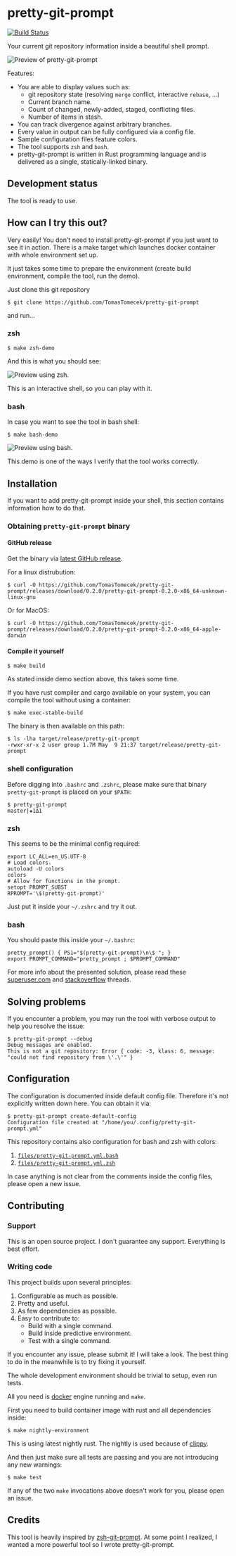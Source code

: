 # pretty-git-prompt

[![Build Status](https://travis-ci.org/TomasTomecek/pretty-git-prompt.svg?branch=master)](https://travis-ci.org/TomasTomecek/pretty-git-prompt)

Your current git repository information inside a beautiful shell prompt.

![Preview of pretty-git-prompt](/data/example.png)

Features:

 * You are able to display values such as:
   * git repository state (resolving `merge` conflict, interactive `rebase`, ...)
   * Current branch name.
   * Count of changed, newly-added, staged, conflicting files.
   * Number of items in stash.
 * You can track divergence against arbitrary branches.
 * Every value in output can be fully configured via a config file.
 * Sample configuration files feature colors.
 * The tool supports `zsh` and `bash`.
 * pretty-git-prompt is written in Rust programming language and is delivered as a single, statically-linked binary.


## Development status

The tool is ready to use.


## How can I try this out?

Very easily! You don't need to install pretty-git-prompt if you just want to
see it in action. There is a make target which launches docker container with
whole environment set up.

It just takes some time to prepare the environment (create build environment,
compile the tool, run the demo).

Just clone this git repository

```
$ git clone https://github.com/TomasTomecek/pretty-git-prompt
```

and run...


### zsh

```
$ make zsh-demo
```

And this is what you should see:

![Preview using zsh.](/data/zsh-screenshot.png)

This is an interactive shell, so you can play with it.


### bash

In case you want to see the tool in bash shell:

```
$ make bash-demo
```

![Preview using bash.](/data/bash-screenshot.png)

This demo is one of the ways I verify that the tool works correctly.


## Installation

If you want to add pretty-git-prompt inside your shell, this section contains
information how to do that.


### Obtaining `pretty-git-prompt` binary


#### GitHub release

Get the binary via [latest GitHub release](https://github.com/TomasTomecek/pretty-git-prompt/releases/latest).

For a linux distrubution:

```
$ curl -O https://github.com/TomasTomecek/pretty-git-prompt/releases/download/0.2.0/pretty-git-prompt-0.2.0-x86_64-unknown-linux-gnu
```

Or for MacOS:

```
$ curl -O https://github.com/TomasTomecek/pretty-git-prompt/releases/download/0.2.0/pretty-git-prompt-0.2.0-x86_64-apple-darwin
```


#### Compile it yourself

```
$ make build
```

As stated inside demo section above, this takes some time.

If you have rust compiler and cargo available on your system, you can compile
the tool without using a container:

```
$ make exec-stable-build
```

The binary is then available on this path:

```
$ ls -lha target/release/pretty-git-prompt
-rwxr-xr-x 2 user group 1.7M May  9 21:37 target/release/pretty-git-prompt
```


### shell configuration

Before digging into `.bashrc` and `.zshrc`, please make sure that binary
`pretty-git-prompt` is placed on your `$PATH`:

```
$ pretty-git-prompt
master|✚1Δ1
```

### zsh

This seems to be the minimal config required:

```shell
export LC_ALL=en_US.UTF-8
# Load colors.
autoload -U colors
colors
# Allow for functions in the prompt.
setopt PROMPT_SUBST
RPROMPT='\$(pretty-git-prompt)'
```

Just put it inside your `~/.zshrc` and try it out.


### bash

You should paste this inside your `~/.bashrc`:

```
pretty_prompt() { PS1="$(pretty-git-prompt)\n\$ "; }
export PROMPT_COMMAND="pretty_prompt ; $PROMPT_COMMAND"
```

For more info about the presented solution, please read these [superuser.com](https://superuser.com/a/623305/160542) and
[stackoverflow](http://stackoverflow.com/a/13997892/909579) threads.


## Solving problems

If you encounter a problem, you may run the tool with verbose output to help you resolve the issue:

```
$ pretty-git-prompt --debug
Debug messages are enabled.
This is not a git repository: Error { code: -3, klass: 6, message: "could not find repository from \'.\'" }
```


## Configuration

The configuration is documented inside default config file. Therefore it's not
explicitly written down here. You can obtain it via:

```
$ pretty-git-prompt create-default-config
Configuration file created at "/home/you/.config/pretty-git-prompt.yml"
```

This repository contains also configuration for bash and zsh with colors:

1. [`files/pretty-git-prompt.yml.bash`](https://github.com/TomasTomecek/pretty-git-prompt/blob/master/files/pretty-git-prompt.yml.bash)
2. [`files/pretty-git-prompt.yml.zsh`](https://github.com/TomasTomecek/pretty-git-prompt/blob/master/files/pretty-git-prompt.yml.zsh)

In case anything is not clear from the comments inside the config files, please
open a new issue.


## Contributing

### Support

This is an open source project. I don't guarantee any support. Everything is best effort.


### Writing code

This project builds upon several principles:

 1. Configurable as much as possible.
 2. Pretty and useful.
 3. As few dependencies as possible.
 4. Easy to contribute to:
    * Build with a single command.
    * Build inside predictive environment.
    * Test with a single command.

If you encounter any issue, please submit it! I will take a look. The best
thing to do in the meanwhile is to try fixing it yourself.

The whole development environment should be trivial to setup, even run tests.

All you need is [docker](https://github.com/docker/docker) engine running and `make`.

First you need to build container image with rust and all dependencies inside:

```
$ make nightly-environment
```

This is using latest nightly rust. The nightly is used because of [clippy](https://github.com/Manishearth/rust-clippy).

And then just make sure all tests are passing and you are not introducing any new warnings:

```
$ make test
```

If any of the two `make` invocations above doesn't work for you, please open an issue.


## Credits

This tool is heavily inspired by
[zsh-git-prompt](https://github.com/olivierverdier/zsh-git-prompt). At some
point I realized, I wanted a more powerful tool so I wrote pretty-git-prompt.
